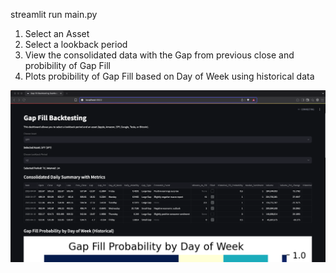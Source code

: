 <!-- Run Streamlit Dashboard -->
streamlit run main.py

1) Select an Asset
2) Select a lookback period
3) View the consolidated data with the Gap from previous close and probibility of Gap Fill
4) Plots probibility of Gap Fill based on Day of Week using historical data

![Alt text](images/demo.png)